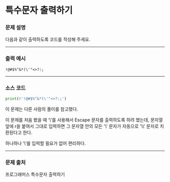 # 특수문자 출력하기

### **문제 설명**

다음과 같이 출력하도록 코드를 작성해 주세요.

---

### 출력 예시

`!@#$%^&*(\'"<>?:;`

---

### 소스 코드

```python
print(r'!@#$%^&*(\'"<>?:;')
```

이 문제는 다른 사람의 풀이를 참고했다.

이 문제를 처음 봤을 때 ‘\\’를 사용해서 Escape 문자를 출력하도록 하려 했는데, 문자열 앞에 r을 붙여서 그대로 입력하면 그 문자열 안의 모든 '\\' 문자가 자동으로 '\\\\' 문자로 치환된다고 한다.

하나하나 ‘\\’를 입력할 필요가 없어 편리하다.

---

### 문제 출처

프로그래머스 특수문자 출력하기
